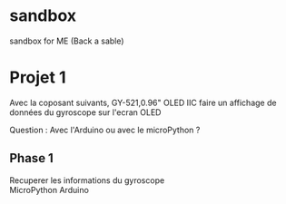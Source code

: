 # sandbox
sandbox for ME (Back a sable)

# Projet 1
Avec la coposant suivants, GY-521,0.96" OLED IIC faire un affichage de données du gyroscope sur l'ecran OLED

Question : Avec l'Arduino ou avec le microPython ?

  ## Phase 1
 
 Recuperer les informations du gyroscope<br>
  MicroPython
  Arduino


